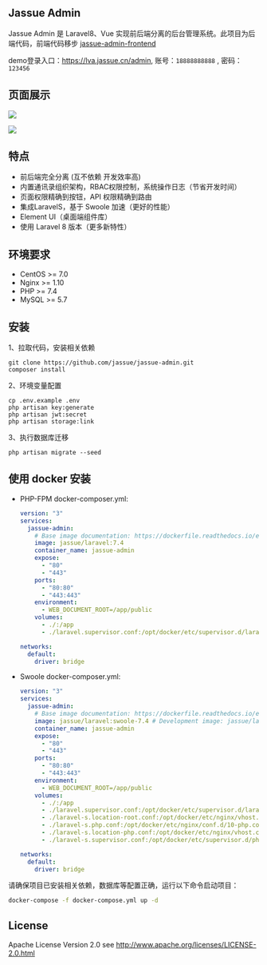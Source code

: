 ## Jassue Admin
Jassue Admin 是 Laravel8、Vue 实现前后端分离的后台管理系统。此项目为后端代码，前端代码移步 [jassue-admin-frontend](https://github.com/jassue/jassue-admin-frontend)

demo登录入口：https://lva.jassue.cn/admin, 账号：` 18888888888 ` ,  密码：` 123456 `

## 页面展示

![](https://qn.kodo.jassue.cn/jassue-admin/ja1.jpg)

![](https://qn.kodo.jassue.cn/jassue-admin/ja2.jpg)

## 特点

- 前后端完全分离 (互不依赖 开发效率高)
- 内置通讯录组织架构，RBAC权限控制，系统操作日志（节省开发时间）
- 页面权限精确到按钮，API 权限精确到路由
- 集成LaravelS，基于 Swoole 加速（更好的性能）
- Element UI（桌面端组件库）
- 使用 Laravel 8 版本（更多新特性）

## 环境要求

- CentOS >= 7.0
- Nginx >= 1.10
- PHP >= 7.4
- MySQL >= 5.7

## 安装

1、拉取代码，安装相关依赖

```
git clone https://github.com/jassue/jassue-admin.git
composer install
```

2、环境变量配置

```
cp .env.example .env
php artisan key:generate
php artisan jwt:secret
php artisan storage:link
```

3、执行数据库迁移

```
php artisan migrate --seed
```

## 使用 docker 安装

- PHP-FPM
  docker-composer.yml:

  ~~~yaml
  version: "3"
  services:
    jassue-admin:
      # Base image documentation: https://dockerfile.readthedocs.io/en/latest/content/DockerImages/dockerfiles/php-nginx.html
      image: jassue/laravel:7.4
      container_name: jassue-admin
      expose:
        - "80"
        - "443"
      ports:
        - "80:80"
        - "443:443"
      environment:
        - WEB_DOCUMENT_ROOT=/app/public
      volumes:
        - ./:/app
        - ./laravel.supervisor.conf:/opt/docker/etc/supervisor.d/laravel.conf
  
  networks:
    default:
      driver: bridge
  
  ~~~

- Swoole
  docker-composer.yml:

  ~~~yaml
  version: "3"
  services:
    jassue-admin:
      # Base image documentation: https://dockerfile.readthedocs.io/en/latest/content/DockerImages/dockerfiles/php-nginx.html
      image: jassue/laravel:swoole-7.4 # Development image: jassue/laravel:swoole-dev-7.4
      container_name: jassue-admin
      expose:
        - "80"
        - "443"
      ports:
        - "80:80"
        - "443:443"
      environment:
        - WEB_DOCUMENT_ROOT=/app/public
      volumes:
        - ./:/app
        - ./laravel.supervisor.conf:/opt/docker/etc/supervisor.d/laravel.conf
        - ./laravel-s.location-root.conf:/opt/docker/etc/nginx/vhost.common.d/10-location-root.conf
        - ./laravel-s.php.conf:/opt/docker/etc/nginx/conf.d/10-php.conf
        - ./laravel-s.location-php.conf:/opt/docker/etc/nginx/vhost.common.d/10-php.conf
        - ./laravel-s.supervisor.conf:/opt/docker/etc/supervisor.d/php-fpm.conf
  
  networks:
    default:
      driver: bridge
  
  ~~~


请确保项目已安装相关依赖，数据库等配置正确，运行以下命令启动项目：

```sh
docker-compose -f docker-compose.yml up -d
```

## License

Apache License Version 2.0 see http://www.apache.org/licenses/LICENSE-2.0.html
